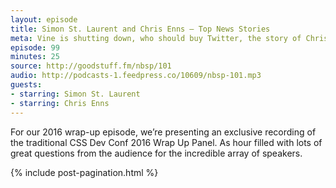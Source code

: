 ```yaml
---
layout: episode
title: Simon St. Laurent and Chris Enns — Top News Stories
meta: Vine is shutting down, who should buy Twitter, the story of Christopher dancing as Chewbacca, the cons of a MacBook Pro, CSS Dev Conf recap, Stranger Things and binging on Netflix, and walking away from The Walking Dead.
episode: 99
minutes: 25
source: http://goodstuff.fm/nbsp/101
audio: http://podcasts-1.feedpress.co/10609/nbsp-101.mp3
guests:
- starring: Simon St. Laurent
- starring: Chris Enns
---
```


For our 2016 wrap-up episode, we’re presenting an exclusive recording of the traditional CSS Dev Conf 2016 Wrap Up Panel. As hour filled with lots of great questions from the audience for the incredible array of speakers.

{% include post-pagination.html %}